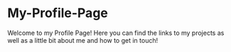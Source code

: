 # My-Profile-Page
Welcome to my Profile Page!
Here you can find the links to my projects as well as a little bit about me and how to get in touch!
